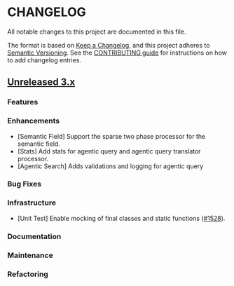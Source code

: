# CHANGELOG
All notable changes to this project are documented in this file.

The format is based on [Keep a Changelog](https://keepachangelog.com/en/1.0.0/), and this project adheres to [Semantic Versioning](https://semver.org/spec/v2.0.0.html). See the [CONTRIBUTING guide](./CONTRIBUTING.md#Changelog) for instructions on how to add changelog entries.

## [Unreleased 3.x](https://github.com/opensearch-project/neural-search/compare/main...HEAD)

### Features

### Enhancements

- [Semantic Field] Support the sparse two phase processor for the semantic field.
- [Stats] Add stats for agentic query and agentic query translator processor.
- [Agentic Search] Adds validations and logging for agentic query

### Bug Fixes

### Infrastructure

- [Unit Test] Enable mocking of final classes and static functions ([#1528](https://github.com/opensearch-project/neural-search/pull/1528)).

### Documentation

### Maintenance

### Refactoring
